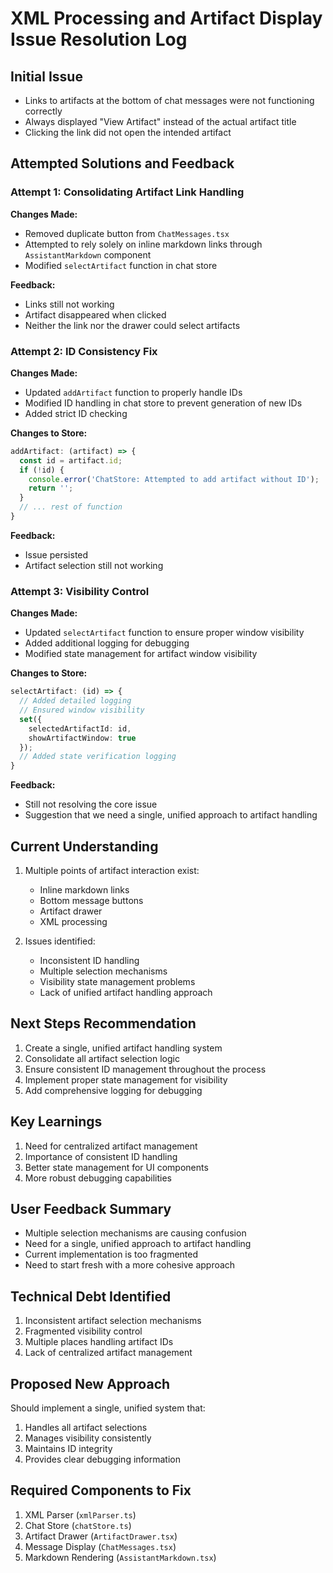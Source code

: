 # XML Processing and Artifact Display Issue Resolution Log

## Initial Issue
- Links to artifacts at the bottom of chat messages were not functioning correctly
- Always displayed "View Artifact" instead of the actual artifact title
- Clicking the link did not open the intended artifact

## Attempted Solutions and Feedback

### Attempt 1: Consolidating Artifact Link Handling
**Changes Made:**
- Removed duplicate button from `ChatMessages.tsx`
- Attempted to rely solely on inline markdown links through `AssistantMarkdown` component
- Modified `selectArtifact` function in chat store

**Feedback:**
- Links still not working
- Artifact disappeared when clicked
- Neither the link nor the drawer could select artifacts

### Attempt 2: ID Consistency Fix
**Changes Made:**
- Updated `addArtifact` function to properly handle IDs
- Modified ID handling in chat store to prevent generation of new IDs
- Added strict ID checking

**Changes to Store:**
```typescript
addArtifact: (artifact) => {
  const id = artifact.id;
  if (!id) {
    console.error('ChatStore: Attempted to add artifact without ID');
    return '';
  }
  // ... rest of function
}
```

**Feedback:**
- Issue persisted
- Artifact selection still not working

### Attempt 3: Visibility Control
**Changes Made:**
- Updated `selectArtifact` function to ensure proper window visibility
- Added additional logging for debugging
- Modified state management for artifact window visibility

**Changes to Store:**
```typescript
selectArtifact: (id) => {
  // Added detailed logging
  // Ensured window visibility
  set({ 
    selectedArtifactId: id,
    showArtifactWindow: true
  });
  // Added state verification logging
}
```

**Feedback:**
- Still not resolving the core issue
- Suggestion that we need a single, unified approach to artifact handling

## Current Understanding
1. Multiple points of artifact interaction exist:
   - Inline markdown links
   - Bottom message buttons
   - Artifact drawer
   - XML processing

2. Issues identified:
   - Inconsistent ID handling
   - Multiple selection mechanisms
   - Visibility state management problems
   - Lack of unified artifact handling approach

## Next Steps Recommendation
1. Create a single, unified artifact handling system
2. Consolidate all artifact selection logic
3. Ensure consistent ID management throughout the process
4. Implement proper state management for visibility
5. Add comprehensive logging for debugging

## Key Learnings
1. Need for centralized artifact management
2. Importance of consistent ID handling
3. Better state management for UI components
4. More robust debugging capabilities

## User Feedback Summary
- Multiple selection mechanisms are causing confusion
- Need for a single, unified approach to artifact handling
- Current implementation is too fragmented
- Need to start fresh with a more cohesive approach

## Technical Debt Identified
1. Inconsistent artifact selection mechanisms
2. Fragmented visibility control
3. Multiple places handling artifact IDs
4. Lack of centralized artifact management

## Proposed New Approach
Should implement a single, unified system that:
1. Handles all artifact selections
2. Manages visibility consistently
3. Maintains ID integrity
4. Provides clear debugging information

## Required Components to Fix
1. XML Parser (`xmlParser.ts`)
2. Chat Store (`chatStore.ts`)
3. Artifact Drawer (`ArtifactDrawer.tsx`)
4. Message Display (`ChatMessages.tsx`)
5. Markdown Rendering (`AssistantMarkdown.tsx`) 